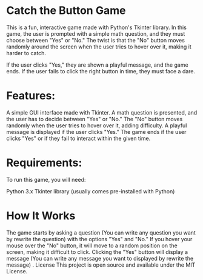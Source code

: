 # Catch the Button Game

This is a fun, interactive game made with Python's Tkinter library. In this game, the user is prompted with a simple math question, and they must choose between "Yes" or "No." The twist is that the "No" button moves randomly around the screen when the user tries to hover over it, making it harder to catch.

If the user clicks "Yes," they are shown a playful message, and the game ends. If the user fails to click the right button in time, they must face a dare.

# Features:

A simple GUI interface made with Tkinter.
A math question is presented, and the user has to decide between "Yes" or "No."
The "No" button moves randomly when the user tries to hover over it, adding difficulty.
A playful message is displayed if the user clicks "Yes."
The game ends if the user clicks "Yes" or if they fail to interact within the given time.

# Requirements:
To run this game, you will need:

Python 3.x
Tkinter library (usually comes pre-installed with Python)

# How It Works
The game starts by asking a question (You can write any question you want by rewrite the question) with the options "Yes" and "No."
If you hover your mouse over the "No" button, it will move to a random position on the screen, making it difficult to click.
Clicking the "Yes" button will display a message (You can write any message you want to displayed by rewrite the message) .
License
This project is open source and available under the MIT License.

